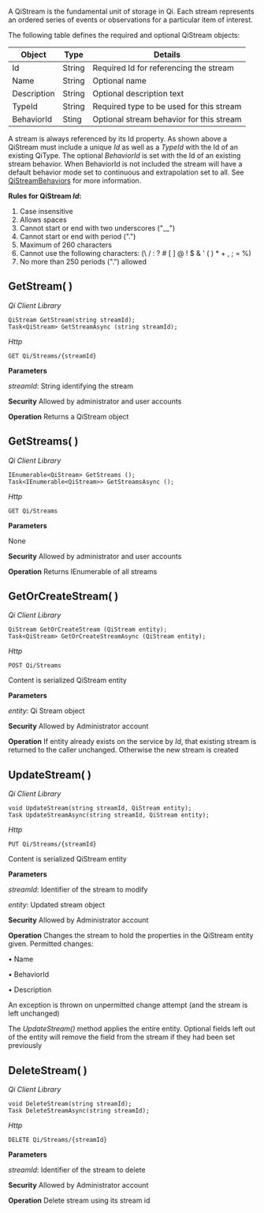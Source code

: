 A QiStream is the fundamental unit of storage in Qi. Each stream represents an ordered series of events or observations for a particular item of interest.

The following table defines the required and optional QiStream objects:

|Object|Type|Details|
|---|---|---|
|Id|String|Required Id for referencing the stream|
|Name|String|Optional name|
|Description|String|Optional description text|
|TypeId|String|Required type to be used for this stream|
|BehaviorId|Sting|Optional stream behavior for this stream|

A stream is always referenced by its Id property. As shown above a QiStream must include a unique *Id* as well as a *TypeId* with the Id of an existing QiType. The optional *BehaviorId* is set with the Id of an existing stream behavior. When BehaviorId is not included the stream will have a default behavior mode set to continuous and extrapolation set to all. See [QiStreamBehaviors](https://qi-docs.readthedocs.org/en/latest/QiStreamBehaviors/) for more information.

__Rules for QiStream *Id*:__

1.	Case insensitive
2.	Allows spaces
3.	Cannot start or end with two underscores ("__")
4.	Cannot start or end with period (".")
4.	Maximum of 260 characters
5.	Cannot use the following characters: (\ / : ? # [ ] @ ! $ & ' ( ) * + , ; = %)
6.	No more than 250 periods (".") allowed  

## GetStream( )
*_Qi Client Library_*
```
QiStream GetStream(string streamId);
Task<QiStream> GetStreamAsync (string streamId);
```

*_Http_*
```
GET Qi/Streams/{streamId}
```

**Parameters**

*streamId*: String identifying the stream

**Security**
Allowed by administrator and user accounts

**Operation**
Returns a QiStream object

## GetStreams( )
*_Qi Client Library_*
```
IEnumerable<QiStream> GetStreams ();
Task<IEnumerable<QiStream>> GetStreamsAsync ();
```

*_Http_*
```
GET Qi/Streams
```

**Parameters**

None

**Security**
Allowed by administrator and user accounts

**Operation**
Returns IEnumerable of all streams

## GetOrCreateStream( )
*_Qi Client Library_*
```
QiStream GetOrCreateStream (QiStream entity);
Task<QiStream> GetOrCreateStreamAsync (QiStream entity);
```

*_Http_*
```
POST Qi/Streams
```
Content is serialized QiStream entity

**Parameters**

*entity*: Qi Stream object

**Security**
Allowed by Administrator account

**Operation**
If entity already exists on the service by *Id*, that existing stream is returned to the caller unchanged. Otherwise the new stream is created

## UpdateStream( )
*_Qi Client Library_*
```
void UpdateStream(string streamId, QiStream entity);
Task UpdateStreamAsync(string streamId, QiStream entity);
```

*_Http_*
```
PUT Qi/Streams/{streamId}
```
Content is serialized QiStream entity

**Parameters**

*streamId*: Identifier of the stream to modify

*entity*: Updated stream object

**Security**
Allowed by Administrator account

**Operation**
Changes the stream to hold the properties in the QiStream entity given.
Permitted changes:

•	Name

•	BehaviorId

•	Description

An exception is thrown on unpermitted change attempt (and the stream is left unchanged)

The *UpdateStream()* method applies the entire entity. Optional fields left out of the entity will remove the field from the stream if they had been set previously

## DeleteStream( )
*_Qi Client Library_*
```
void DeleteStream(string streamId);
Task DeleteStreamAsync(string streamId);
```

*_Http_*
```
DELETE Qi/Streams/{streamId}
```

**Parameters**

*streamId*: Identifier of the stream to delete

**Security**
Allowed by Administrator account

**Operation**
Delete stream using its stream id
